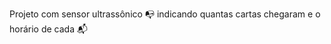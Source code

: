 Projeto com sensor ultrassônico  :mailbox_with_no_mail: indicando quantas cartas chegaram e o horário de cada :mailbox_with_mail:       

